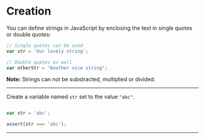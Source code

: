 # Creation

You can define strings in JavaScript by enclosing the text in single quotes or double quotes:

```js
// Single quotes can be used
var str = 'Our lovely string';

// Double quotes as well
var otherStr = "Another nice string";
```

**Note:** Strings can not be substracted, multiplied or divided.

---

Create a variable named `str` set to the value `"abc"`.

```js

```

```js
var str = 'abc';
```

```js
assert(str === 'abc');
```

---
